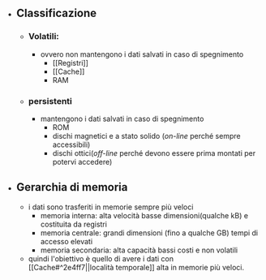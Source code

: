 - ## Classificazione
	- ### Volatili:
		- ovvero non mantengono i dati salvati in caso di spegnimento
			- [[Registri]]
			- [[Cache]]
			- RAM
	- ### persistenti
		- mantengono i dati salvati in caso di spegnimento
			- ROM
			- dischi magnetici e a stato solido (_on-line_ perché sempre accessibili)
			- dischi ottici(_off-line_ perché devono essere prima montati per potervi accedere)
- ## Gerarchia di memoria
	- i dati sono trasferiti in memorie sempre più veloci 
		- memoria interna: alta velocità basse dimensioni(qualche kB) e costituita da registri
		- memoria centrale: grandi dimensioni (fino a qualche GB) tempi di accesso elevati 
		- memoria secondaria: alta capacità bassi costi e non volatili 
	- quindi l'obiettivo è quello di avere i dati con [[Cache#^2e4ff7||località temporale]] alta in memorie più veloci.